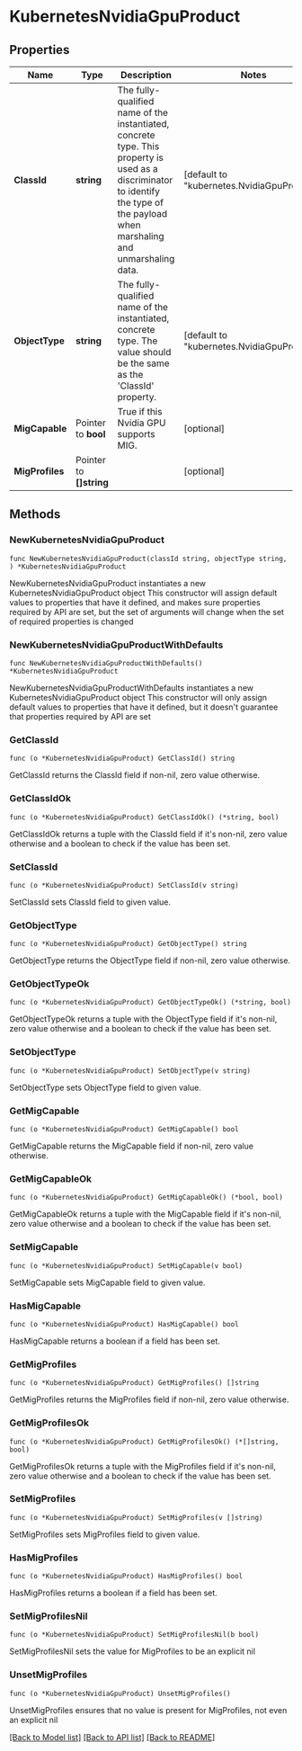 # KubernetesNvidiaGpuProduct

## Properties

Name | Type | Description | Notes
------------ | ------------- | ------------- | -------------
**ClassId** | **string** | The fully-qualified name of the instantiated, concrete type. This property is used as a discriminator to identify the type of the payload when marshaling and unmarshaling data. | [default to "kubernetes.NvidiaGpuProduct"]
**ObjectType** | **string** | The fully-qualified name of the instantiated, concrete type. The value should be the same as the &#39;ClassId&#39; property. | [default to "kubernetes.NvidiaGpuProduct"]
**MigCapable** | Pointer to **bool** | True if this Nvidia GPU supports MIG. | [optional] 
**MigProfiles** | Pointer to **[]string** |  | [optional] 

## Methods

### NewKubernetesNvidiaGpuProduct

`func NewKubernetesNvidiaGpuProduct(classId string, objectType string, ) *KubernetesNvidiaGpuProduct`

NewKubernetesNvidiaGpuProduct instantiates a new KubernetesNvidiaGpuProduct object
This constructor will assign default values to properties that have it defined,
and makes sure properties required by API are set, but the set of arguments
will change when the set of required properties is changed

### NewKubernetesNvidiaGpuProductWithDefaults

`func NewKubernetesNvidiaGpuProductWithDefaults() *KubernetesNvidiaGpuProduct`

NewKubernetesNvidiaGpuProductWithDefaults instantiates a new KubernetesNvidiaGpuProduct object
This constructor will only assign default values to properties that have it defined,
but it doesn't guarantee that properties required by API are set

### GetClassId

`func (o *KubernetesNvidiaGpuProduct) GetClassId() string`

GetClassId returns the ClassId field if non-nil, zero value otherwise.

### GetClassIdOk

`func (o *KubernetesNvidiaGpuProduct) GetClassIdOk() (*string, bool)`

GetClassIdOk returns a tuple with the ClassId field if it's non-nil, zero value otherwise
and a boolean to check if the value has been set.

### SetClassId

`func (o *KubernetesNvidiaGpuProduct) SetClassId(v string)`

SetClassId sets ClassId field to given value.


### GetObjectType

`func (o *KubernetesNvidiaGpuProduct) GetObjectType() string`

GetObjectType returns the ObjectType field if non-nil, zero value otherwise.

### GetObjectTypeOk

`func (o *KubernetesNvidiaGpuProduct) GetObjectTypeOk() (*string, bool)`

GetObjectTypeOk returns a tuple with the ObjectType field if it's non-nil, zero value otherwise
and a boolean to check if the value has been set.

### SetObjectType

`func (o *KubernetesNvidiaGpuProduct) SetObjectType(v string)`

SetObjectType sets ObjectType field to given value.


### GetMigCapable

`func (o *KubernetesNvidiaGpuProduct) GetMigCapable() bool`

GetMigCapable returns the MigCapable field if non-nil, zero value otherwise.

### GetMigCapableOk

`func (o *KubernetesNvidiaGpuProduct) GetMigCapableOk() (*bool, bool)`

GetMigCapableOk returns a tuple with the MigCapable field if it's non-nil, zero value otherwise
and a boolean to check if the value has been set.

### SetMigCapable

`func (o *KubernetesNvidiaGpuProduct) SetMigCapable(v bool)`

SetMigCapable sets MigCapable field to given value.

### HasMigCapable

`func (o *KubernetesNvidiaGpuProduct) HasMigCapable() bool`

HasMigCapable returns a boolean if a field has been set.

### GetMigProfiles

`func (o *KubernetesNvidiaGpuProduct) GetMigProfiles() []string`

GetMigProfiles returns the MigProfiles field if non-nil, zero value otherwise.

### GetMigProfilesOk

`func (o *KubernetesNvidiaGpuProduct) GetMigProfilesOk() (*[]string, bool)`

GetMigProfilesOk returns a tuple with the MigProfiles field if it's non-nil, zero value otherwise
and a boolean to check if the value has been set.

### SetMigProfiles

`func (o *KubernetesNvidiaGpuProduct) SetMigProfiles(v []string)`

SetMigProfiles sets MigProfiles field to given value.

### HasMigProfiles

`func (o *KubernetesNvidiaGpuProduct) HasMigProfiles() bool`

HasMigProfiles returns a boolean if a field has been set.

### SetMigProfilesNil

`func (o *KubernetesNvidiaGpuProduct) SetMigProfilesNil(b bool)`

 SetMigProfilesNil sets the value for MigProfiles to be an explicit nil

### UnsetMigProfiles
`func (o *KubernetesNvidiaGpuProduct) UnsetMigProfiles()`

UnsetMigProfiles ensures that no value is present for MigProfiles, not even an explicit nil

[[Back to Model list]](../README.md#documentation-for-models) [[Back to API list]](../README.md#documentation-for-api-endpoints) [[Back to README]](../README.md)


